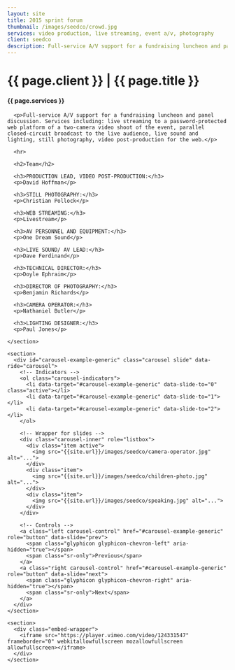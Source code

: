 ```yaml
---
layout: site
title: 2015 sprint forum
thumbnail: /images/seedco/crowd.jpg
services: video production, live streaming, event a/v, photography
client: seedco
description: Full-service A/V support for a fundraising luncheon and panel discussion.
---
```


<div class="row">
  <div class="col-md-12">
    <h1 class="title">{{ page.client }} | {{ page.title }}</h1>
  </div>

  <div class="col-md-4">
    <section>
      <h4>{{ page.services }}</h4>

      <p>Full-service A/V support for a fundraising luncheon and panel discussion. Services including: live streaming to a password-protected web platform of a two-camera video shoot of the event, parallel closed-circuit broadcast to the live audience, live sound and lighting, still photography, video post-production for the web.</p>

      <hr>

      <h2>Team</h2>

      <h3>PRODUCTION LEAD, VIDEO POST-PRODUCTION:</h3>
      <p>David Hoffman</p>

      <h3>STILL PHOTOGRAPHY:</h3>
      <p>Christian Pollock</p>

      <h3>WEB STREAMING:</h3>
      <p>Livestream</p>

      <h3>AV PERSONNEL AND EQUIPMENT:</h3>
      <p>One Dream Sound</p>

      <h3>LIVE SOUND/ AV LEAD:</h3>
      <p>Dave Ferdinand</p>

      <h3>TECHNICAL DIRECTOR:</h3>
      <p>Doyle Ephraim</p>

      <h3>DIRECTOR OF PHOTOGRAPHY:</h3>
      <p>Benjamin Richards</p>

      <h3>CAMERA OPERATOR:</h3>
      <p>Nathaniel Butler</p>

      <h3>LIGHTING DESIGNER:</h3>
      <p>Paul Jones</p>
      
    </section>
  </div>
  
  <div class="col-md-8">

    <section>
      <div id="carousel-example-generic" class="carousel slide" data-ride="carousel">
        <!-- Indicators -->
        <ol class="carousel-indicators">
          <li data-target="#carousel-example-generic" data-slide-to="0" class="active"></li>
          <li data-target="#carousel-example-generic" data-slide-to="1"></li>
          <li data-target="#carousel-example-generic" data-slide-to="2"></li>
        </ol>

        <!-- Wrapper for slides -->
        <div class="carousel-inner" role="listbox">
          <div class="item active">
            <img src="{{site.url}}/images/seedco/camera-operator.jpg" alt="...">
          </div>
          <div class="item">
            <img src="{{site.url}}/images/seedco/children-photo.jpg" alt="...">
          </div>
          <div class="item">
            <img src="{{site.url}}/images/seedco/speaking.jpg" alt="...">
          </div>
        </div>

        <!-- Controls -->
        <a class="left carousel-control" href="#carousel-example-generic" role="button" data-slide="prev">
          <span class="glyphicon glyphicon-chevron-left" aria-hidden="true"></span>
          <span class="sr-only">Previous</span>
        </a>
        <a class="right carousel-control" href="#carousel-example-generic" role="button" data-slide="next">
          <span class="glyphicon glyphicon-chevron-right" aria-hidden="true"></span>
          <span class="sr-only">Next</span>
        </a>
      </div>
    </section>

    <section>
      <div class="embed-wrapper">
        <iframe src="https://player.vimeo.com/video/124331547" frameborder="0" webkitallowfullscreen mozallowfullscreen allowfullscreen></iframe>
      </div>
    </section>

  </div>
</div>

